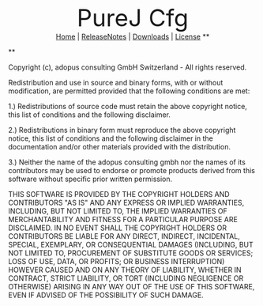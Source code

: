 <p align='center'>
<font size='20'>PureJ Cfg</font><br />
<a href='https://code.google.com/p/purej-cfg/'>Home</a> | <a href='ReleaseNotes.md'>ReleaseNotes</a> | <a href='Downloads.md'>Downloads</a> | <a href='License.md'>License</a> **<br>
</p>**

Copyright (c), adopus consulting GmbH Switzerland - All rights reserved.

Redistribution and use in source and binary forms, with or without modification, are permitted provided that the following conditions are met:

1.) Redistributions of source code must retain the above copyright notice, this list of conditions and the following disclaimer.

2.) Redistributions in binary form must reproduce the above copyright notice, this list of conditions and the following disclaimer in the documentation and/or other materials provided with the distribution.

3.) Neither the name of the adopus consulting gmbh nor the names of its contributors may be used to endorse or promote products derived from this software without specific prior written permission.

THIS SOFTWARE IS PROVIDED BY THE COPYRIGHT HOLDERS AND CONTRIBUTORS "AS IS" AND ANY EXPRESS OR IMPLIED WARRANTIES, INCLUDING, BUT NOT LIMITED TO, THE IMPLIED WARRANTIES OF MERCHANTABILITY AND FITNESS FOR A
PARTICULAR PURPOSE ARE DISCLAIMED. IN NO EVENT SHALL THE COPYRIGHT HOLDERS OR CONTRIBUTORS BE LIABLE FOR ANY DIRECT, INDIRECT, INCIDENTAL, SPECIAL, EXEMPLARY, OR CONSEQUENTIAL DAMAGES (INCLUDING, BUT NOT LIMITED
TO, PROCUREMENT OF SUBSTITUTE GOODS OR SERVICES; LOSS OF USE, DATA, OR PROFITS; OR BUSINESS INTERRUPTION) HOWEVER CAUSED AND ON ANY THEORY OF LIABILITY, WHETHER IN CONTRACT, STRICT LIABILITY, OR TORT (INCLUDING
NEGLIGENCE OR OTHERWISE) ARISING IN ANY WAY OUT OF THE USE OF THIS SOFTWARE, EVEN IF ADVISED OF THE POSSIBILITY OF SUCH DAMAGE.